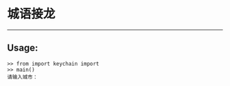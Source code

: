 # 城语接龙
------------------------------
## Usage:
    >> from import keychain import
    >> main() 
    请输入城市：
